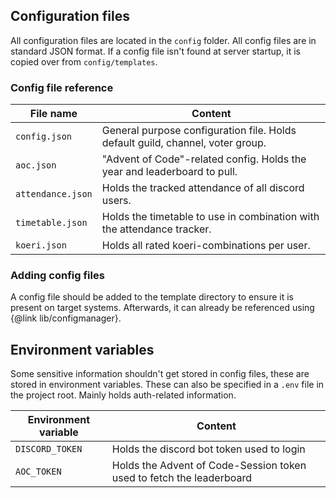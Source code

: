 
## Configuration files

All configuration files are located in the `config` folder. All config files are in standard JSON format. If a config file isn't found at server startup, it is copied over from `config/templates`.

### Config file reference
|File name|Content|
|--|--|
| `config.json` | General purpose configuration file. Holds default guild, channel, voter group. |
| `aoc.json` | "Advent of Code"-related config. Holds the year and leaderboard to pull. |
| `attendance.json` | Holds the tracked attendance of all discord users.
| `timetable.json` | Holds the timetable to use in combination with the attendance tracker. |
| `koeri.json` | Holds all rated koeri-combinations per user. |

### Adding config files
A config file should be added to the template directory to ensure it is present on target systems. Afterwards, it can already be referenced using {@link lib/configmanager}.

## Environment variables

Some sensitive information shouldn't get stored in config files, these are stored in environment variables. These can also be specified in a `.env` file in the project root. Mainly holds auth-related information.

|Environment variable|Content|
|--|--|
|`DISCORD_TOKEN`|Holds the discord bot token used to login|
|`AOC_TOKEN`|Holds the Advent of Code-Session token used to fetch the leaderboard|
